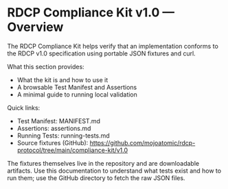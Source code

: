 # RDCP Compliance Kit v1.0 — Overview

The RDCP Compliance Kit helps verify that an implementation conforms to the RDCP v1.0 specification using portable JSON fixtures and curl.

What this section provides:
- What the kit is and how to use it
- A browsable Test Manifest and Assertions
- A minimal guide to running local validation

Quick links:
- Test Manifest: MANIFEST.md
- Assertions: assertions.md
- Running Tests: running-tests.md
- Source fixtures (GitHub): https://github.com/mojoatomic/rdcp-protocol/tree/main/compliance-kit/v1.0

The fixtures themselves live in the repository and are downloadable artifacts. Use this documentation to understand what tests exist and how to run them; use the GitHub directory to fetch the raw JSON files.